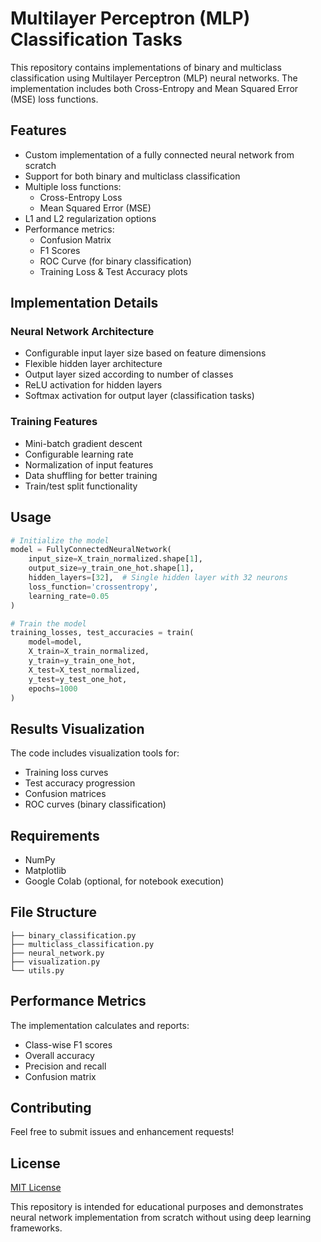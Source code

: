 # Multilayer Perceptron (MLP) Classification Tasks

This repository contains implementations of binary and multiclass classification using Multilayer Perceptron (MLP) neural networks. The implementation includes both Cross-Entropy and Mean Squared Error (MSE) loss functions.

## Features

- Custom implementation of a fully connected neural network from scratch
- Support for both binary and multiclass classification
- Multiple loss functions:
  - Cross-Entropy Loss
  - Mean Squared Error (MSE)
- L1 and L2 regularization options
- Performance metrics:
  - Confusion Matrix
  - F1 Scores
  - ROC Curve (for binary classification)
  - Training Loss & Test Accuracy plots

## Implementation Details

### Neural Network Architecture
- Configurable input layer size based on feature dimensions
- Flexible hidden layer architecture
- Output layer sized according to number of classes
- ReLU activation for hidden layers
- Softmax activation for output layer (classification tasks)

### Training Features
- Mini-batch gradient descent
- Configurable learning rate
- Normalization of input features
- Data shuffling for better training
- Train/test split functionality

## Usage

```python
# Initialize the model
model = FullyConnectedNeuralNetwork(
    input_size=X_train_normalized.shape[1],
    output_size=y_train_one_hot.shape[1],
    hidden_layers=[32],  # Single hidden layer with 32 neurons
    loss_function='crossentropy',
    learning_rate=0.05
)

# Train the model
training_losses, test_accuracies = train(
    model=model,
    X_train=X_train_normalized,
    y_train=y_train_one_hot,
    X_test=X_test_normalized,
    y_test=y_test_one_hot,
    epochs=1000
)
```

## Results Visualization

The code includes visualization tools for:
- Training loss curves
- Test accuracy progression
- Confusion matrices
- ROC curves (binary classification)

## Requirements

- NumPy
- Matplotlib
- Google Colab (optional, for notebook execution)

## File Structure

```
├── binary_classification.py
├── multiclass_classification.py
├── neural_network.py
├── visualization.py
└── utils.py
```

## Performance Metrics

The implementation calculates and reports:
- Class-wise F1 scores
- Overall accuracy
- Precision and recall
- Confusion matrix

## Contributing

Feel free to submit issues and enhancement requests!

## License

[MIT License](LICENSE)

This repository is intended for educational purposes and demonstrates neural network implementation from scratch without using deep learning frameworks.
